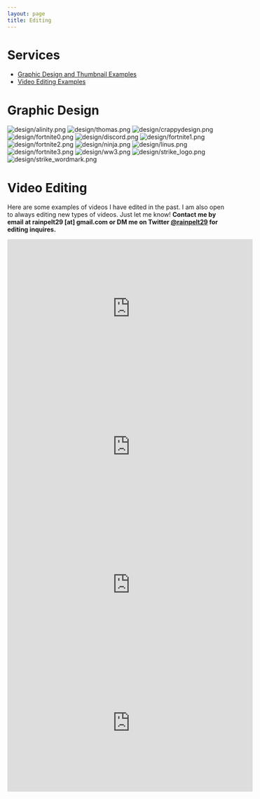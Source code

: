 ```yaml
---
layout: page
title: Editing
---
```


# Services
- [Graphic Design and Thumbnail Examples](#graphic-design)
- [Video Editing Examples](#video-editing)

# Graphic Design
![design/alinity.png](assets/design/alinity.png)
![design/thomas.png](assets/design/thomas.png)
![design/crappydesign.png](assets/design/crappydesign.png)
![design/fortnite0.png](assets/design/fortnite0.png)
![design/discord.png](assets/design/discord.png)
![design/fortnite1.png](assets/design/fortnite1.png)
![design/fortnite2.png](assets/design/fortnite2.png)
![design/ninja.png](assets/design/ninja.png)
![design/linus.png](assets/design/linus.png)
![design/fortnite3.png](assets/design/fortnite3.png)
![design/ww3.png](assets/design/ww3.png)
![design/strike_logo.png](assets/design/strike_logo.png)
![design/strike_wordmark.png](assets/design/strike_wordmark.png)

# Video Editing
Here are some examples of videos I have edited in the past. I am also open to always editing new types of videos. Just let me know! **Contact me by email at rainpelt29 \[at\] gmail.com or DM me on Twitter [@rainpelt29](https://twitter.com/rainpelt29) for editing inquires.**

<iframe width="560" height="315" src="https://www.youtube-nocookie.com/embed/4UvY7h-jS7k" frameborder="0" allowfullscreen></iframe>

<iframe width="560" height="315" src="https://www.youtube-nocookie.com/embed/HnEnKBW_mkU" frameborder="0" allowfullscreen></iframe>

<iframe width="560" height="315" src="https://www.youtube-nocookie.com/embed/6gFnVqSSEWY" frameborder="0" allowfullscreen></iframe>

<iframe width="560" height="315" src="https://www.youtube-nocookie.com/embed/FfAPQQrRm3Q" frameborder="0" allowfullscreen></iframe>
